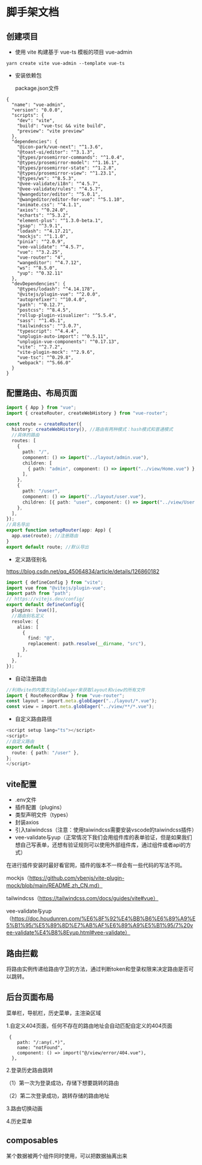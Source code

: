# 脚手架文档

## 创建项目

- 使用 vite 构建基于 vue-ts 模板的项目 vue-admin

```
yarn create vite vue-admin --template vue-ts
```

- 安装依赖包

  package.json文件

```
{
  "name": "vue-admin",
  "version": "0.0.0",
  "scripts": {
    "dev": "vite",
    "build": "vue-tsc && vite build",
    "preview": "vite preview"
  },
  "dependencies": {
    "@icon-park/vue-next": "^1.3.6",
    "@toast-ui/editor": "^3.1.3",
    "@types/prosemirror-commands": "^1.0.4",
    "@types/prosemirror-model": "^1.16.1",
    "@types/prosemirror-state": "^1.2.8",
    "@types/prosemirror-view": "^1.23.1",
    "@types/ws": "^8.5.3",
    "@vee-validate/i18n": "^4.5.7",
    "@vee-validate/rules": "^4.5.7",
    "@wangeditor/editor": "^5.0.1",
    "@wangeditor/editor-for-vue": "^5.1.10",
    "animate.css": "^4.1.1",
    "axios": "^0.24.0",
    "echarts": "^5.3.2",
    "element-plus": "^1.3.0-beta.1",
    "gsap": "^3.9.1",
    "lodash": "^4.17.21",
    "mockjs": "^1.1.0",
    "pinia": "^2.0.9",
    "vee-validate": "^4.5.7",
    "vue": "^3.2.25",
    "vue-router": "4",
    "wangeditor": "^4.7.12",
    "ws": "^8.5.0",
    "yup": "^0.32.11"
  },
  "devDependencies": {
    "@types/lodash": "^4.14.178",
    "@vitejs/plugin-vue": "^2.0.0",
    "autoprefixer": "^10.4.0",
    "path": "^0.12.7",
    "postcss": "^8.4.5",
    "rollup-plugin-visualizer": "^5.5.4",
    "sass": "^1.45.1",
    "tailwindcss": "^3.0.7",
    "typescript": "^4.4.4",
    "unplugin-auto-import": "^0.5.11",
    "unplugin-vue-components": "^0.17.13",
    "vite": "^2.7.2",
    "vite-plugin-mock": "^2.9.6",
    "vue-tsc": "^0.29.8",
    "webpack": "^5.66.0"
  }
}
```

## 配置路由、布局页面

```typescript
import { App } from "vue";
import { createRouter, createWebHistory } from "vue-router";

const route = createRouter({
  history: createWebHistory(), //路由有两种模式：hash模式和普通模式
  //具体的路由
  routes: [
    {
      path: "/",
      component: () => import("../layout/admin.vue"),
      children: [
        { path: "admin", component: () => import("../view/Home.vue") },
      ],
    },
    {
      path: "/user",
      component: () => import("../layout/user.vue"),
      children: [{ path: "user", component: () => import("../view/User.vue") }],
    },
  ],
});
//具名导出
export function setupRouter(app: App) {
  app.use(route); //注册路由
}
export default route; //默认导出
```

- 定义路径别名

https://blog.csdn.net/qq_45064834/article/details/126860182

```typescript
import { defineConfig } from "vite";
import vue from "@vitejs/plugin-vue";
import path from "path";
// https://vitejs.dev/config/
export default defineConfig({
  plugins: [vue()],
  //路由别名定义
  resolve: {
    alias: [
      {
        find: "@",
        replacement: path.resolve(__dirname, "src"),
      },
    ],
  },
});
```

- 自动注册路由

```typescript
//利用vite的内置方法globEager来获取layout和view的所有文件
import { RouteRecordRaw } from "vue-router";
const layout = import.meta.globEager("../layout/*.vue");
const view = import.meta.globEager("../view/**/*.vue");
```

- 自定义路由路径

```typescript
<script setup lang="ts"></script>
<script>
//自定义路由
export default {
  route: { path: "/user" },
};
</script>
```

## vite配置

- .env文件
- 插件配置（plugins）
- 类型声明文件（types）
- 封装axios
- 引入taiwindcss（注意：使用taiwindcss需要安装vscode的taiwindcss插件）
- vee-validate与yup（正常情况下我们会用组件库的表单验证，但是如果我们想自己写表单，还想有验证规则可以使用外部组件库，通过组件或者api的方式）

在进行插件安装时最好看官网，插件的版本不一样会有一些代码的写法不同。

mockjs（https://github.com/vbenjs/vite-plugin-mock/blob/main/README.zh_CN.md）

tailwindcss（https://tailwindcss.com/docs/guides/vite#vue）

vee-validate与yup（https://doc.houdunren.com/%E6%8F%92%E4%BB%B6%E6%89%A9%E5%B1%95/%E5%89%8D%E7%AB%AF%E6%89%A9%E5%B1%95/7%20vee-validate%E4%B8%8Eyup.html#vee-validate）

## 路由拦截

将路由实例传递给路由守卫的方法，通过判断token和登录权限来决定路由是否可以跳转。

## 后台页面布局

菜单栏，导航栏，历史菜单，主渲染区域

1.自定义404页面，任何不存在的路由地址会自动匹配自定义的404页面

```Ts
 {
    path: "/:any(.*)",
    name: "notFound",
    component: () => import("@/view/error/404.vue"),
  },
```

2.登录历史路由跳转

（1）第一次为登录成功，存储下想要跳转的路由

（2）第二次登录成功，跳转存储的路由地址

3.路由切换动画

4.历史菜单

## composables

某个数据被两个组件同时使用，可以把数据抽离出来
